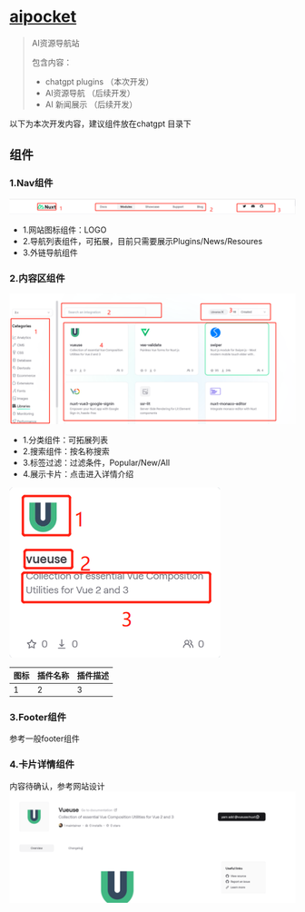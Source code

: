 # [aipocket](https://github.com/wishtodaya/aipocket)

> AI资源导航站
>
> 包含内容：
>
> + chatgpt plugins （本次开发）
> + AI资源导航  （后续开发）
> + AI 新闻展示 （后续开发）

以下为本次开发内容，建议组件放在chatgpt 目录下

## 组件

### 1.Nav组件

![Nav组件](./assets/images/Nav组件.png)

+ 1.网站图标组件：LOGO
+ 2.导航列表组件，可拓展，目前只需要展示Plugins/News/Resoures
+ 3.外链导航组件

### 2.内容区组件

![内容区组件](./assets/images/内容区组件.png)

+ 1.分类组件：可拓展列表
+ 2.搜索组件：按名称搜索
+ 3.标签过滤：过滤条件，Popular/New/All
+ 4.展示卡片：点击进入详情介绍

![内容区组件](./assets/images/展示卡片.png)

| 图标 | 插件名称 | 插件描述 |
| ---- | -------- | -------- |
| 1    | 2        | 3        |


  

### 3.Footer组件

参考一般footer组件

### 4.卡片详情组件

内容待确认，参考网站设计
![内容区组件](./assets/images/卡片详情.png)
